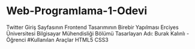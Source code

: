 # Web-Programlama-1-Odevi
Twitter Giriş Sayfasının Frontend Tasarımının Birebir Yapılması
Erciyes Üniversitesi Bilgisayar Mühendisliği Bölümü
Tasarlayan Adı: Burak Kalınlı - Öğrenci
#Kullanılan Araçlar
HTML5
CSS3
